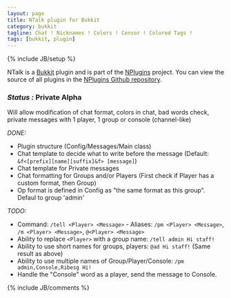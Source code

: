 ```yaml
---
layout: page
title: NTalk plugin for Bukkit
category: bukkit
tagline: Chat ! Nicknames ! Colors ! Censor ! Colored Tags !
tags: [bukkit, plugin]
---
```

{% include JB/setup %}

NTalk is a [Bukkit][] plugin and is part of the [NPlugins][] project.
You can view the source of all plugins in the [NPlugins Github repository][].

### *Status :* Private Alpha

Will allow modification of chat format, colors in chat, bad words check, private messages with 1 player, 1 group or console (channel-like)

_DONE:_
* Plugin structure (Config/Messages/Main class)
* Chat template to decide what to write before the message (Default: `&f<[prefix][name][suffix]&f> [message]`)
* Chat template for Private messages
* Chat formatting for Groups and/or Players (First check if Player has a custom format, then Group)
* Op format is defined in Config as "the same format as this group". Defaul to group 'admin'


_TODO:_
* Command: `/tell <Player> <Message>` - Aliases: `/pm <Player> <Message>`, `/m <Player> <Message>`, `@<Player> <Message>`
* Ability to replace `<Player>` with a group name: `/tell admin Hi staff!`
* Ability to use short names for groups, players: `@ad Hi staff!` (Same result as above)
* Ability to use multiple names of Group/Player/Console: `/pm admin,Console,Ribesg Hi!`
* Handle the "Console" word as a player, send the message to Console.

{% include JB/comments %}

<!--- Under this lines are links defined --->
[Bukkit]: http://bukkit.org "Bukkit Forums"

[NPlugins]: /bukkit/NPlugins "NPlugins project page"
[NPlugins Github repository]: https://github.com/Ribesg/NPlugins "NPlugins Github repository"